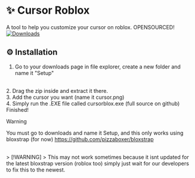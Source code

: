 # ✨ Cursor Roblox
A tool to help you customize your cursor on roblox. OPENSOURCED!
<br>
[![Downloads](https://img.shields.io/github/downloads/obiged2231095/cursor-roblox/latest/total?color=981bfe)](https://placeholder.png)
## __⚙__ Installation
1. Go to your downloads page in file explorer, create a new folder and name it "Setup"
<br>
2. Drag the zip inside and extract it there.
<br>
3. Add the cursor you want (name it cursor.png) <https://osuskinner.com/interface/cursor>
<br>
4. Simply run the .EXE file called cursorblox.exe (full source on github)
<br>
Finished!

> [!WARNING]
> You must go to downloads and name it Setup, and this only works using bloxstrap (for now) <https://github.com/pizzaboxer/bloxstrap>
<br>
> [!WARNING]
> This may not work sometimes because it isnt updated for the latest bloxstrap version (roblox too) simply just wait for our developers to fix this to the newest.
